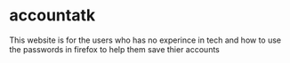 # accountatk
This website is for the users who has no experince in tech and how to use  the passwords  in firefox to help them save thier accounts
